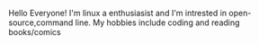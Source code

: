Hello Everyone! I'm linux a enthusiasist and I'm intrested in open-source,command line.
My hobbies include coding and reading books/comics
